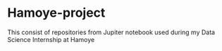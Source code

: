 # Hamoye-project
This consist of repositories from Jupiter notebook used during my Data Science Internship at Hamoye
